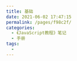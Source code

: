 ```yaml
---
title: 基础
date: 2021-06-02 17:47:15
permalink: /pages/f98c2f/
categories:
  - 《JavaScript教程》笔记
  - 手册
tags:
  - 
---
```

